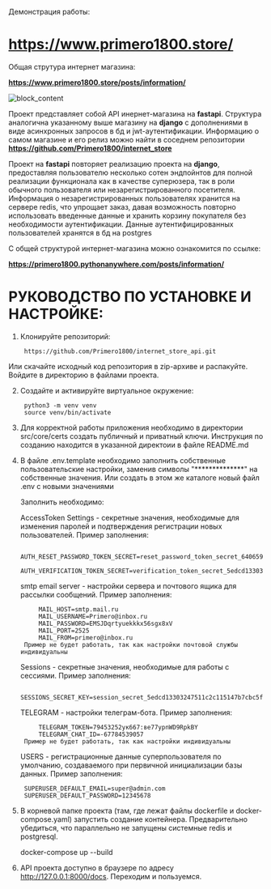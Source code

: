 Демонстрация работы:

# https://www.primero1800.store/

Общая струтура интернет магазина:

<b>https://www.primero1800.store/posts/information/</b>

![block_content](https://github.com/user-attachments/assets/40600fb3-7433-48c1-b494-12f7c858900d)

Проект представляет собой API инернет-магазина на <b>fastapi</b>. Структура аналогична указанному выше магазину на <b>django</b> с дополнениями в виде асинхронных запросов в бд и jwt-аутентификации.
Информацию о самом магазине и его релиз можно найти в соседнем репозитории <b>https://github.com/Primero1800/internet_store</b>

Проект на <b>fastapi</b> повторяет реализацию проекта на <b>django</b>, предоставляя пользователю несколько сотен эндпойнтов для полной реализации функционала как в качестве суперюзера, так в роли обычного пользователя или незарегистрированного посетителя.
Информация о незарегистрированных пользователях хранится на сервере redis, что упрощает заказ, давая возможность повторно использовать введенные данные и хранить корзину покупателя без необходимости аутентификации.
Данные аутентифицированных пользователей хранятся в бд на postgres

  С общей структурой интернет-магазина можно ознакомится по ссылке: 
	
 <b>https://primero1800.pythonanywhere.com/posts/information/</b>
	


# РУКОВОДСТВО ПО УСТАНОВКЕ И НАСТРОЙКЕ:

1. Клонируйте репозиторий:

	    https://github.com/Primero1800/internet_store_api.git
    

Или скачайте исходный код репозитория в zip-архиве и распакуйте. 
Войдите в директорию в файлами проекта.



2. Создайте и активируйте виртуальное окружение:

	    python3 -m venv venv
	    source venv/bin/activate

3. Для корректной работы приложения необходимо в директории src/core/certs создать публичный и приватный ключи. 
Инструкция по созданию находится в указанной директоии в файле README.md


4. В файле .env.template необходимо заполнить собственные пользовательские настройки, заменив символы "**************" на собственные значения.
Или создать в этом же каталоге новый файл .env с новыми значениями

	Заполнить необходимо:

    AccessToken Settings - секретные значения, необходимые для изменения паролей и подтверждения регистрации новых пользователей. Пример заполнения:

			AUTH_RESET_PASSWORD_TOKEN_SECRET=reset_password_token_secret_640659753e41ee47b9161eb754115358d232
			AUTH_VERIFICATION_TOKEN_SECRET=verification_token_secret_5edcd13303247511c2c115147b7cbc5f2101a8b760

	smtp email server - настройки сервера и почтового ящика для рассылки сообщений. Пример заполнения:

			MAIL_HOST=smtp.mail.ru
			MAIL_USERNAME=Primero@inbox.ru
			MAIL_PASSWORD=EMSJDqrtyuekkkx56sgx8xV
			MAIL_PORT=2525
			MAIL_FROM=primero@inbox.ru
		Пример не будет работать, так как настройки почтовой службы индивидуальны


	Sessions - секретные значения, необходимые для работы с сессиями. Пример заполнения:

			SESSIONS_SECRET_KEY=session_secret_5edcd13303247511c2c115147b7cbc5f2101a8b760e9a770589b6c63f437bad7


	TELEGRAM - настройки телеграм-бота. Пример заполнения:
	
			TELEGRAM_TOKEN=79453252ук667:ве77урnWD9RpkBY
			TELEGRAM_CHAT_ID=-67784539057
		Пример не будет работать, так как настройки индивидуальны

	USERS - регистрационные данные суперпользователя по умолчанию, создаваемого при первичной инициализации базы данных. Пример заполнения:

		SUPERUSER_DEFAULT_EMAIL=super@admin.com
		SUPERUSER_DEFAULT_PASSWORD=12345678


    
5. В корневой папке проекта (там, где лежат файлы dockerfile и docker-compose.yaml) запустить создание контейнера.
Предварительно убедиться, что параллельно не запущены системные redis и postgresql.

	docker-compose up --build

7. API проекта доступно в браузере по адресу http://127.0.0.1:8000/docs. 
Переходим и пользуемся.
